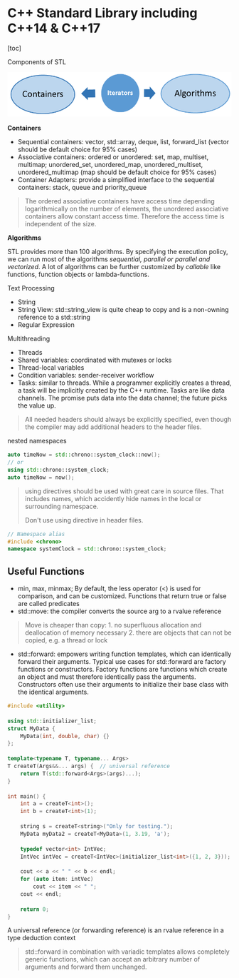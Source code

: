 # C++ Standard Library including C++14 & C++17

[toc]

Components of STL

![STLComponent](Media/STLComponent.png)

**Containers**

- Sequential containers: vector, std::array, deque, list, forward_list (vector should be default choice for 95% cases)
- Associative containers: ordered or unordered: set, map, multiset, multimap; unordered_set, unordered_map, unordered_multiset, unordered_multimap (map should be default choice for 95% cases)
- Container Adapters: provide a simplified interface to the sequential containers: stack, queue and priority_queue

> The ordered associative containers have access time depending logarithmically on the number of elements, the unordered associative containers allow constant access time. Therefore the access time is independent of the size.

**Algorithms**

STL provides more than 100 algorithms. By specifying the execution policy, we can run most of the algorithms *sequential, parallel or parallel and vectorized*. A lot of algorithms can be further customized by *callable* like functions, function objects or lambda-functions.

Text Processing

- String
- String View: std::string_view is quite cheap to copy and is a non-owning reference to a std::string
- Regular Expression

Multithreading 

- Threads
- Shared variables: coordinated with mutexes or locks
- Thread-local variables
- Condition variables: sender-receiver workflow
- Tasks: similar to threads. While a programmer explicitly creates a thread, a task will be implicitly created by the C++ runtime. Tasks are like data channels. The promise puts data into the data channel; the future picks the value up.

> All needed headers should always be explicitly specified, even though the compiler may add additional headers to the header files.

nested namespaces

```c++
auto timeNow = std::chrono::system_clock::now();
// or 
using std::chrono::system_clock;
auto timeNow = now();
```

> using directives should be used with great care in source files. That includes names, which accidently hide names in the local or surrounding namespace.
>
> Don't use using directive in header files.

```c++
// Namespace alias
#include <chrono>
namespace systemClock = std::chrono::system_clock;
```

## Useful Functions

- min, max, minmax; By default, the less operator (<) is used for comparison, and can be customized. Functions that return true or false are called predicates
- std::move: the compiler converts the source arg to a rvalue reference

> Move is cheaper than copy: 1. no superfluous allocation and deallocation of memory necessary 2. there are objects that can not be copied, e.g. a thread or lock

- std::forward: empowers writing function templates, which can identically forward their arguments. Typical use cases for std::forward are factory functions or constructors. Factory functions are functions which create an object and must therefore identically pass the arguments. Constructors often use their arguments to initialize their base class with the identical arguments.

```c++
#include <utility>

using std::initializer_list;
struct MyData {
    MyData(int, double, char) {}
};

template<typename T, typename... Args>
T createT(Args&&... args) {  // universal reference
    return T(std::forward<Args>(args)...);
}

int main() {
    int a = createT<int>();
    int b = createT<int>(1);

    string s = createT<string>("Only for testing.");
    MyData myData2 = createT<MyData>(1, 3.19, 'a');

    typedef vector<int> IntVec;
    IntVec intVec = createT<IntVec>(initializer_list<int>({1, 2, 3}));

    cout << a << " " << b << endl;
    for (auto item: intVec)
        cout << item << " ";
    cout << endl;

    return 0;
}

```

A universal reference (or forwarding reference) is an rvalue reference in a type deduction context

> std::forward in combination with variadic templates allows completely generic functions, which can accept an arbitrary number of arguments and forward them unchanged.

